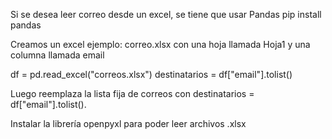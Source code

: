 Si se desea leer correo desde un excel, se tiene que usar Pandas
pip install pandas

Creamos un excel ejemplo: correo.xlsx con una hoja llamada Hoja1 y una columna llamada email

df = pd.read_excel("correos.xlsx")
destinatarios = df["email"].tolist()

Luego reemplaza la lista fija de correos con destinatarios = df["email"].tolist().


Instalar la librería openpyxl para poder leer archivos .xlsx
